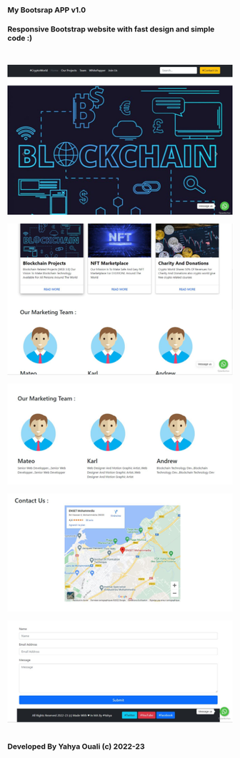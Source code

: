 <h3>My Bootsrap APP v1.0</h3>
<h3>Responsive Bootstrap website with fast design and simple code :) </h3>
<br></br>
<img src="https://raw.githubusercontent.com/marshmelloyahya/bootstrap-App/main/cloud/readmepics/screenshot1.JPG"/>
<br></br>
<img src="https://raw.githubusercontent.com/marshmelloyahya/bootstrap-App/main/cloud/readmepics/screenshot2.JPG"/>
<br></br>
<img src="https://raw.githubusercontent.com/marshmelloyahya/bootstrap-App/main/cloud/readmepics/screenshot3.JPG"/>
<br></br>
<img src="https://raw.githubusercontent.com/marshmelloyahya/bootstrap-App/main/cloud/readmepics/screenshot4.JPG"/>
<br></br>
<img src="https://raw.githubusercontent.com/marshmelloyahya/bootstrap-App/main/cloud/readmepics/screenshot5.JPG"/>
<br></br>
<h3>Developed By Yahya Ouali (c) 2022-23</h3>
